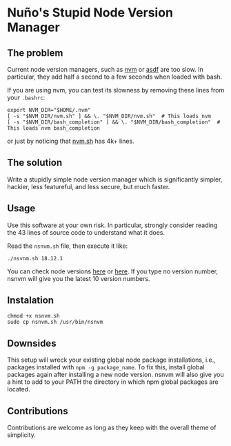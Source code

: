 Nuño's Stupid Node Version Manager
==================================

## The problem

Current node version managers, such as [nvm](https://github.com/nvm-sh/nvm) or [asdf](https://asdf-vm.com/) are too slow. In particular, they add half a second to a few seconds when loaded with bash. 

If you are using nvm, you can test its slowness by removing these lines from your `.bashrc`:

```
export NVM_DIR="$HOME/.nvm"
[ -s "$NVM_DIR/nvm.sh" ] && \. "$NVM_DIR/nvm.sh"  # This loads nvm
[ -s "$NVM_DIR/bash_completion" ] && \. "$NVM_DIR/bash_completion"  # This loads nvm bash_completion
```

or just by noticing that [nvm.sh](https://github.com/nvm-sh/nvm/blob/master/nvm.sh) has 4k+ lines.

## The solution

Write a stupidly simple node version manager which is significantly simpler, hackier, less featureful, and less secure, but much faster. 

## Usage

Use this software at your own risk. In particular, strongly consider reading the 43 lines of source code to understand what it does.

Read the `nsnvm.sh` file, then execute it like:

```
./nsvnm.sh 18.12.1
```

You can check node versions [here](https://nodejs.org/dist/index.json) or [here](https://nodejs.org/en/download/releases/). If you type no version number, nsnvm will give you the latest 10 version numbers.

## Instalation

````
chmod +x nsnvm.sh
sudo cp nsnvm.sh /usr/bin/nsnvm
``````

## Downsides

This setup will wreck your existing global node package installations, i.e., packages installed with `npm -g package_name`. To fix this, install global packages again after installing a new node version. nsnvm will also give you a hint to add to your PATH the directory in which npm global packages are located.

## Contributions

Contributions are welcome as long as they keep with the overall theme of simplicity. 
